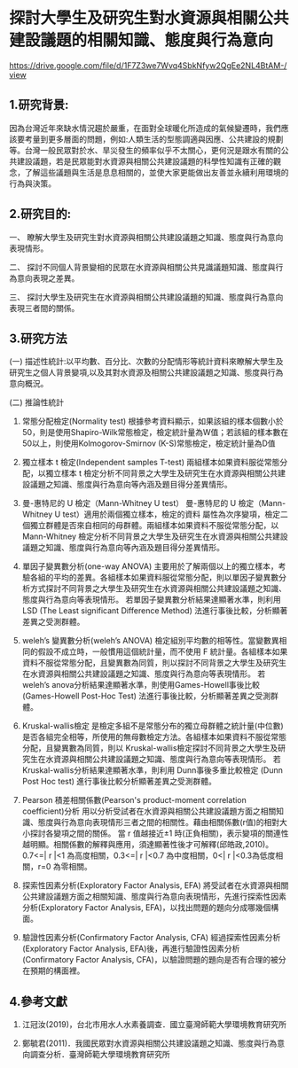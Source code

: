 # 探討大學生及研究生對水資源與相關公共建設議題的相關知識、態度與行為意向
https://drive.google.com/file/d/1F7Z3we7Wvq4SbkNfyw2QgEe2NL4BtAM-/view

## 1.研究背景:

因為台灣近年來缺水情況趨於嚴重，在面對全球暖化所造成的氣候變遷時，我們應該要考量到更多層面的問題，例如:人類生活的型態調適與因應、公共建設的規劃等。台灣一般民眾對於水、旱災發生的頻率似乎不太關心，更何況是跟水有關的公共建設議題，若是民眾能對水資源與相關公共建設議題的科學性知識有正確的觀念，了解這些議題與生活是息息相關的，並使大家更能做出友善並永續利用環境的行為與決策。

## 2.研究目的:

一、 瞭解大學生及研究生對水資源與相關公共建設議題之知識、態度與行為意向表現情形。

二、 探討不同個人背景變相的民眾在水資源與相關公共見識議題知識、態度與行為意向表現之差異。

三、 探討大學生及研究生在水資源與相關公共建設議題的知識、態度與行為意向表現三者間的關係。

## 3.研究方法

(一) 描述性統計:以平均數、百分比、次數的分配情形等統計資料來瞭解大學生及研究生之個人背景變項,以及其對水資源及相關公共建設議題之知識、態度與行為意向概況。

(二) 推論性統計

1. 常態分配檢定(Normality test)
    根據參考資料顯示，如果該組的樣本個數小於50，則是使用Shapiro-Wilk常態檢定，檢定統計量為W值；若該組的樣本數在50以上，則使用Kolmogorov-Smirnov (K-S)常態檢定，檢定統計量為D值

2. 獨立樣本 t 檢定(Independent samples T-test)
    兩組樣本如果資料服從常態分配，以獨立樣本 t 檢定分析不同背景之大學生及研究生在水資源與相關公共建設議題之知識、態度與行為意向等內涵及題目得分差異情形。

3. 曼-惠特尼的 U 檢定（Mann-Whitney U test）
    曼-惠特尼的 U 檢定（Mann-Whitney U test）適用於兩個獨立樣本，檢定的資料 屬性為次序變項，檢定二個獨立群體是否來自相同的母群體。兩組樣本如果資料不服從常態分配，以 Mann-Whitney 檢定分析不同背景之大學生及研究生在水資源與相關公共建設議題之知識、態度與行為意向等內涵及題目得分差異情形。

4.  單因子變異數分析(one-way ANOVA)
    主要用於了解兩個以上的獨立樣本，考驗各組的平均的差異。各組樣本如果資料服從常態分配，則以單因子變異數分析方式探討不同背景之大學生及研究生在水資源與相關公共建設議題之知識、態度與行為意向等表現情形。
    若單因子變異數分析結果達顯著水準，則利用 LSD (The Least significant Difference Method) 法進行事後比較，分析顯著差異之受測群體。

5.  weleh’s 變異數分析(weleh’s ANOVA)
    檢定組別平均數的相等性。當變數異相同的假設不成立時，一般慣用這個統計量，而不使用 F 統計量。各組樣本如果資料不服從常態分配，且變異數為同質，則以探討不同背景之大學生及研究生在水資源與相關公共建設議題之知識、態度與行為意向等表現情形。
    若weleh’s anova分析結果達顯著水準，則使用Games-Howell事後比較(Games-Howell Post-Hoc Test) 法進行事後比較，分析顯著差異之受測群體。

6.  Kruskal-wallis檢定
    是檢定多組不是常態分布的獨立母群體之統計量(中位數)是否各組完全相等，所使用的無母數檢定方法。各組樣本如果資料不服從常態分配，且變異數為同質，則以 Kruskal-wallis檢定探討不同背景之大學生及研究生在水資源與相關公共建設議題之知識、態度與行為意向等表現情形。
    若Kruskal-wallis分析結果達顯著水準，則利用 Dunn事後多重比較檢定 (Dunn Post Hoc test) 進行事後比較分析顯著差異之受測群體。    

7. Pearson 積差相關係數(Pearson's product-moment correlation coefficient)分析
    用以分析受試者在水資源與相關公共建設議題方面之相關知識、態度與行為意向表現情形三者之間的相關性。藉由相關係數(r值)的相對大小探討各變項之間的關係。
    當 r 值越接近±1 時(正負相關)，表示變項的關連性越明顯。相關係數的解釋與應用，須達顯著性後才可解釋(邱皓政,2010)。
    0.7<=| r |<1 為高度相關，0.3<=| r |<0.7 為中度相關，0<| r |<0.3為低度相關，r=0 為零相關。

8. 探索性因素分析(Exploratory Factor Analysis, EFA)
    將受試者在水資源與相關公共建設議題方面之相關知識、態度與行為意向表現情形，先進行探索性因素分析(Exploratory Factor Analysis, EFA)，以找出問題的題向分成哪幾個構面。

9. 驗證性因素分析(Confirmatory Factor Analysis, CFA)
    經過探索性因素分析(Exploratory Factor Analysis, EFA)後，再進行驗證性因素分析(Confirmatory Factor Analysis, CFA)，以驗證問題的題向是否有合理的被分在預期的構面裡。
    
## 4.參考文獻

1. 江冠汝(2019)，台北市用水人水素養調查．國立臺灣師範大學環境教育研究所

2. 鄭毓君(2011)．我國民眾對水資源與相關公共建設議題之知識、態度與行為意向調查分析．臺灣師範大學環境教育研究所



